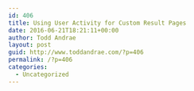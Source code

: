 ```yaml
---
id: 406
title: Using User Activity for Custom Result Pages
date: 2016-06-21T18:21:11+00:00
author: Todd Andrae
layout: post
guid: http://www.toddandrae.com/?p=406
permalink: /?p=406
categories:
  - Uncategorized
---
```


